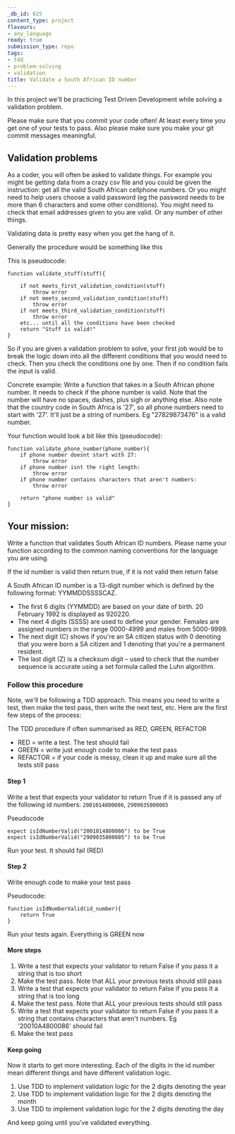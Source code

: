 ```yaml
---
_db_id: 625
content_type: project
flavours:
- any_language
ready: true
submission_type: repo
tags:
- tdd
- problem-solving
- validation
title: Validate a South African ID number
---
```


In this project we'll be practicing Test Driven Development while solving a validation problem.

Please make sure that you commit your code often! At least every time you get one of your tests to pass. Also please make sure you make your git commit messages meaningful.

## Validation problems

As a coder, you will often be asked to validate things. For example you might be getting data from a crazy csv file and you could be given the instruction: get all the valid South African cellphone numbers. Or you might need to help users choose a valid password (eg the password needs to be more than 6 characters and some other conditions). You might need to check that email addresses given to you are valid. Or any number of other things.

Validating data is pretty easy when you get the hang of it.

Generally the procedure would be something like this

This is pseudocode:

```
function validate_stuff(stuff){

    if not meets_first_validation_condition(stuff)
        throw error
    if not meets_second_validation_condition(stuff)
        throw error
    if not meets_third_validation_condition(stuff)
        throw error
    etc... until all the conditions have been checked
    return "Stuff is valid!"
}

```

So if you are given a validation problem to solve, your first job would be to break the logic down into all the different conditions that you would need to check. Then you check the conditions one by one. Then if no condition fails the input is valid.

Concrete example: Write a function that takes in a South African phone number. It needs to check if the phone number is valid. Note that the number will have no spaces, dashes, plus sigh or anything else. Also note that the country code in South Africa is '27', so all phone numbers need to start with '27'. It'll just be a string of numbers. Eg "27829873476" is a valid number.

Your function would look a bit like this (pseudocode):

```
function validate_phone_number(phone_number){
    if phone number doesnt start with 27:
        throw error
    if phone number isnt the right length:
        throw error
    if phone number contains characters that aren't numbers:
        throw error

    return "phone number is valid"
}

```

## Your mission:

Write a function that validates South African ID numbers. Please name your function according to the common naming conventions for the language you are using.

If the id number is valid then return true, if it is not valid then return false

A South African ID number is a 13-digit number which is defined by the following format: YYMMDDSSSSCAZ.

- The first 6 digits (YYMMDD) are based on your date of birth. 20 February 1992 is displayed as 920220.
- The next 4 digits (SSSS) are used to define your gender. Females are assigned numbers in the range 0000-4999 and males from 5000-9999.
- The next digit (C) shows if you're an SA citizen status with 0 denoting that you were born a SA citizen and 1 denoting that you're a permanent resident.
- The last digit (Z) is a checksum digit – used to check that the number sequence is accurate using a set formula called the Luhn algorithm.

### Follow this procedure

Note, we'll be following a TDD approach. This means you need to write a test, then make the test pass, then write the next test, etc. Here are the first few steps of the process:

The TDD procedure if often summarised as RED, GREEN, REFACTOR

- RED = write a test. The test should fail
- GREEN = write just enough code to make the test pass
- REFACTOR = if your code is messy, clean it up and make sure all the tests still pass

#### Step 1

Write a test that expects your validator to return True if it is passed any of the following id numbers: `2001014800086`, `2909035800085`

Pseudocode

```
expect isIdNumberValid("2001014800086") to be True
expect isIdNumberValid("2909035800085") to be True
```

Run your test. It should fail (RED)

#### Step 2

Write enough code to make your test pass

Pseudocode:

```
function isIdNumberValid(id_number){
    return True
}

```

Run your tests again. Everything is GREEN now

#### More steps

1. Write a test that expects your validator to return False if you pass it a string that is too short
2. Make the test pass. Note that ALL your previous tests should still pass
3. Write a test that expects your validator to return False if you pass it a string that is too long
4. Make the test pass. Note that ALL your previous tests should still pass
5. Write a test that expects your validator to return False if you pass it a string that contains characters that aren't numbers. Eg '20010A4800086' should fail
6. Make the test pass

#### Keep going

Now it starts to get more interesting. Each of the digits in the id number mean different things and have different validation logic.

1. Use TDD to implement validation logic for the 2 digits denoting the year
2. Use TDD to implement validation logic for the 2 digits denoting the month
3. Use TDD to implement validation logic for the 2 digits denoting the day

And keep going until you've validated everything.